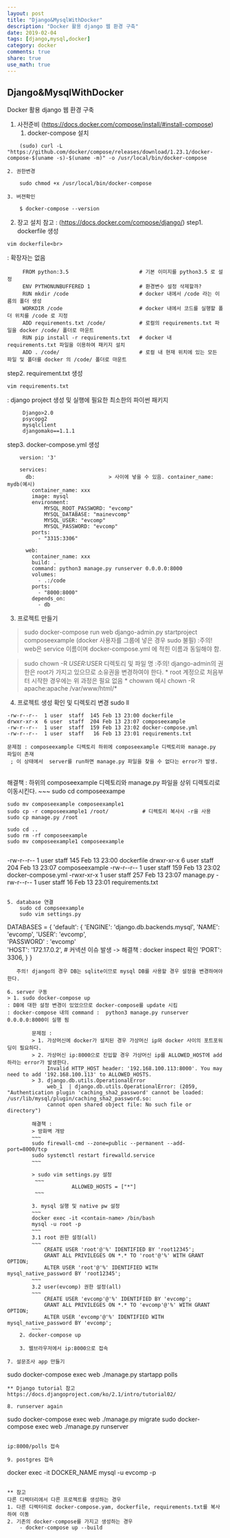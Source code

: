 ```yaml
---
layout: post
title: "Django&MysqlWithDocker"
description: "Docker 활용 django 웹 환경 구축"
date: 2019-02-04
tags: [django,mysql,docker]
category: docker
comments: true
share: true
use_math: true
---
```


## Django&MysqlWithDocker
Docker 활용 django 웹 환경 구축


1. 사전준비 (https://docs.docker.com/compose/install/#install-compose)
	1. docker-compose 설치
~~~
	(sudo) curl -L "https://github.com/docker/compose/releases/download/1.23.1/docker-compose-$(uname -s)-$(uname -m)" -o /usr/local/bin/docker-compose
~~~
	2. 권한변경
~~~
	sudo chmod +x /usr/local/bin/docker-compose
~~~
	3. 버젼확인
~~~
	$ docker-compose --version
~~~

2. 장고 설치
 참고 : (https://docs.docker.com/compose/django/)
step1. dockerfile 생성<br>
~~~
vim dockerfile<br>
~~~
: 확장자는 없음

~~~
     FROM python:3.5                       # 기본 이미지를 python3.5 로 설정
     ENV PYTHONUNBUFFERED 1                # 환경변수 설정 삭제할까?
     RUN mkdir /code                       # docker 내에서 /code 라는 이름의 폴더 생성
     WORKDIR /code                         # docker 내에서 코드를 실행할 폴더 위치를 /code 로 지정
     ADD requirements.txt /code/           # 로컬의 requirements.txt 파일을 docker /code/ 폴더로 마운트
     RUN pip install -r requirements.txt   # docker 내 requirements.txt 파일을 이용하여 패키지 설치
     ADD . /code/                          # 로컬 내 현재 위치에 있는 모든 파일 및 폴더를 docker 의 /code/ 폴더로 마운트
~~~

step2. requirement.txt 생성<br>
~~~
vim requirements.txt
~~~
: django project 생성 및 실행에 필요한 최소한의 파이썬 패키지
<br>
~~~
     Django>2.0
     psycopg2
     mysqlclient
     djangomako==1.1.1
~~~

step3. docker-compose.yml 생성

~~~
    version: '3'

    services:
      db:                        > 사이에 넣을 수 있음. container_name: mydb(예시)
        container_name: xxx
        image: mysql
        environment:
            MYSQL_ROOT_PASSWORD: "evcomp"
            MYSQL_DATABASE: "mainevcomp"
            MYSQL_USER: "evcomp"
            MYSQL_PASSWORD: "evcomp"
        ports:
          - "3315:3306"

      web:
        container_name: xxx
        build: .
        command: python3 manage.py runserver 0.0.0.0:8000
        volumes:
          - .:/code
        ports:
          - "8000:8000"
        depends_on:
          - db
~~~

3. 프로젝트 만들기

> sudo docker-compose run web django-admin.py startproject composeexample (docker 사용자를 그룹에 넣은 경우 sudo 불필)
    :주의! web은 service 이름이며 docker-compose.yml 에 적힌 이름과 동일해야 함.

> sudo chown -R $USER:$USER 디렉토리 및 파일 명
    :주의! django-admin의 권한은 root가 가지고 있으므로 소유권을 변경하여야 한다.
     * root 계정으로 처음부터 시작한 경우에는 위 과정은 필요 없음
     * chowwn 예시 chown -R apache:apache /var/www/html/*
     
4. 프로젝트 생성 확인 및 디렉토리 변경
    sudo ll
~~~
-rw-r--r--  1 user  staff  145 Feb 13 23:00 dockerfile
drwxr-xr-x  6 user  staff  204 Feb 13 23:07 composeexample
-rw-r--r--  1 user  staff  159 Feb 13 23:02 docker-compose.yml
-rw-r--r--  1 user  staff   16 Feb 13 23:01 requirements.txt
~~~

    문제점 : composeexample 디렉토리 하위에 composeexample 디렉토리와 manage.py 파일이 존재
     ; 이 상태에서  server를 run하면 manage.py 파일을 찾을 수 없다는 error가 발생.
<br>
    해결책 : 하위의 composeexample 디렉토리와 manage.py 파일을 상위 디렉토리로 이동시킨다.
~~~
    sudo cd composeexampe

    sudo mv composeexample composeexample1
    sudo cp -r composeexample1 /root/           # 디렉토리 복사시 -r을 사용
    sudo cp manage.py /root

    sudo cd ..
    sudo rm -rf composeexample
    sudo mv composeexample1 composeexample
~~~
~~~
-rw-r--r--  1 user  staff  145 Feb 13 23:00 dockerfile
drwxr-xr-x  6 user  staff  204 Feb 13 23:07 composeexample
-rw-r--r--  1 user  staff  159 Feb 13 23:02 docker-compose.yml
-rwxr-xr-x  1 user  staff  257 Feb 13 23:07 manage.py
-rw-r--r--  1 user  staff   16 Feb 13 23:01 requirements.txt
~~~

5. database 연결
    sudo cd compseexample
    sudo vim settings.py

~~~
DATABASES = {
    'default': {
        'ENGINE': 'django.db.backends.mysql',
        'NAME': 'evcomp',
        'USER': 'evcomp',                    
        'PASSWORD' : 'evcomp'                   
        'HOST': '172.17.0.2',                   # 커넥션 이슈 발생 -> 해결책 : docker inspect <container-name> 확인
        'PORT': 3306,
    }
}
~~~
   주의! django의 경우 DB는 sqlite이므로 mysql DB를 사용할 경우 설정을 변경하여야 한다.

6. server 구동
> 1. sudo docker-compose up
: DB에 대한 설정 변경이 있었으므로 docker-compose를 update 시킴
: docker-compose 내의 command :  python3 manage.py runserver 0.0.0.0:8000이 실행 됨

        문제점 :
        > 1. 가상머신에 docker가 설치된 경우 가상머신 ip와 docker 사이의 포트포워딩이 필요하다.
        > 2. 가상머신 ip:8000으로 진입할 경우 가상머신 ip를 ALLOWED_HOST에 add하라는 error가 발생한다.
             Invalid HTTP_HOST header: '192.168.100.113:8000'. You may need to add '192.168.100.113' to ALLOWED_HOSTS.
        > 3. django.db.utils.OperationalError 
             web_1  | django.db.utils.OperationalError: (2059, "Authentication plugin 'caching_sha2_password' cannot be loaded: /usr/lib/mysql/plugin/caching_sha2_password.so: 
             cannot open shared object file: No such file or directory")
             
        해결책 :
        > 방화벽 개방
        ~~~
        sudo firewall-cmd --zone=public --permanent --add-port=8000/tcp
        sudo systemctl restart firewalld.service
        ~~~
        
        > sudo vim settings.py 설정
         ~~~
                     ALLOWED_HOSTS = ["*"]
         ~~~
         
        3. mysql 실행 및 native pw 설정
        ~~~
        docker exec -it <contain-name> /bin/bash
        mysql -u root -p
        ~~~
        3.1 root 권한 설정(all)
        ~~~ 
            CREATE USER 'root'@'%' IDENTIFIED BY 'root12345'; 
            GRANT ALL PRIVILEGES ON *.* TO 'root'@'%' WITH GRANT OPTION;
            ALTER USER 'root'@'%' IDENTIFIED WITH mysql_native_password BY 'root12345';
        ~~~       
        3.2 user(evcomp) 권한 설정(all)
        ~~~
            CREATE USER 'evcomp'@'%' IDENTIFIED BY 'evcomp'; 
            GRANT ALL PRIVILEGES ON *.* TO 'evcomp'@'%' WITH GRANT OPTION;
            ALTER USER 'evcomp'@'%' IDENTIFIED WITH mysql_native_password BY 'evcomp';
        ~~~
    2. docker-compose up

    3. 웹브라우저에서 ip:8000으로 접속

7. 설문조사 app 만들기
~~~
sudo docker-compose exec web ./manage.py startapp polls
~~~
** Django tutorial 참고 https://docs.djangoproject.com/ko/2.1/intro/tutorial02/

8. runserver again
~~~
sudo docker-compose exec web ./manage.py migrate
sudo docker-compose exec web ./manage.py runserver
~~~

ip:8000/polls 접속

9. postgres 접속
~~~
docker exec -it DOCKER_NAME mysql -u evcomp -p
~~~

** 참고
다른 디렉터리에서 다른 프로젝트를 생성하는 경우
1. 다른 디렉터리로 docker-compose.yam, dockerfile, requirements.txt를 복사하여 이동
2. 기존의 docker-compose를 가지고 생성하는 경우
    - docker-compose up --build
